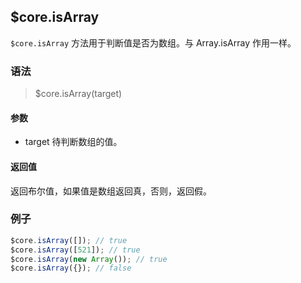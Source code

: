 ## $core.isArray
`$core.isArray` 方法用于判断值是否为数组。与 Array.isArray 作用一样。

### 语法

> $core.isArray(target)

#### 参数

- target 待判断数组的值。

#### 返回值

返回布尔值，如果值是数组返回真，否则，返回假。

### 例子

```javascript
$core.isArray([]); // true
$core.isArray([521]); // true
$core.isArray(new Array()); // true
$core.isArray({}); // false
```